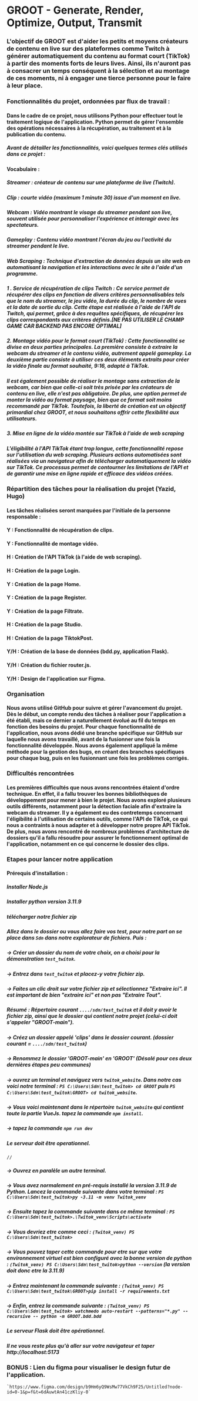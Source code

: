 # GROOT - Generate, Render, Optimize, Output, Transmit

### L'objectif de GROOT est d'aider les petits et moyens créateurs de contenu en live sur des plateformes comme Twitch à générer automatiquement du contenu au format court (TikTok) à partir des moments forts de leurs lives. Ainsi, ils n'auront pas à consacrer un temps conséquent à la sélection et au montage de ces moments, ni à engager une tierce personne pour le faire à leur place.


### Fonctionnalités du projet, ordonnées par flux de travail :

#### Dans le cadre de ce projet, nous utilisons Python pour effectuer tout le traitement logique de l'application. Python permet de gérer l'ensemble des opérations nécessaires à la récupération, au traitement et à la publication du contenu.

##### Avant de détailler les fonctionnalités, voici quelques termes clés utilisés dans ce projet :

#### Vocabulaire :

##### Streamer : créateur de contenu sur une plateforme de live (Twitch).
##### Clip : courte vidéo (maximum 1 minute 30) issue d'un moment en live.
##### Webcam : Vidéo montrant le visage du streamer pendant son live, souvent utilisée pour personnaliser l'expérience et interagir avec les spectateurs.
##### Gameplay : Contenu vidéo montrant l'écran du jeu ou l'activité du streamer pendant le live.
##### Web Scraping : Technique d'extraction de données depuis un site web en automatisant la navigation et les interactions avec le site à l'aide d'un programme.


##### 1 . Service de récupération de clips Twitch : Ce service permet de récupérer des clips en fonction de divers critères personnalisables tels que le nom du streamer, le jeu vidéo, la durée du clip, le nombre de vues et la date de sortie du clip. Cette étape est réalisée à l'aide de l'API de Twitch, qui permet, grâce à des requêtes spécifiques, de récupérer les clips correspondants aux critères définis.[NE PAS UTILISER LE CHAMP GAME CAR BACKEND PAS ENCORE OPTIMAL]

##### 2. Montage vidéo pour le format court (TikTok) : Cette fonctionnalité se divise en deux parties principales. La première consiste à extraire la webcam du streamer et le contenu vidéo, autrement appelé gameplay. La deuxième partie consiste à utiliser ces deux éléments extraits pour créer la vidéo finale au format souhaité, 9:16, adapté à TikTok.

##### Il est également possible de réaliser le montage sans extraction de la webcam, car bien que celle-ci soit très prisée par les créateurs de contenu en live, elle n'est pas obligatoire. De plus, une option permet de monter la vidéo au format paysage, bien que ce format soit moins recommandé par TikTok. Toutefois, la liberté de création est un objectif primordial chez GROOT, et nous souhaitons offrir cette flexibilité aux utilisateurs.

##### 3. Mise en ligne de la vidéo montée sur TikTok à l'aide de web scraping
##### L'éligibilité à l'API TikTok étant trop longue, cette fonctionnalité repose sur l'utilisation du web scraping. Plusieurs actions automatisées sont réalisées via un navigateur afin de télécharger automatiquement la vidéo sur TikTok. Ce processus permet de contourner les limitations de l'API et de garantir une mise en ligne rapide et efficace des vidéos créées.


### Répartition des tâches pour la réalisation du projet (Yazid, Hugo)
#### Les tâches réalisées seront marquées par l'initiale de la personne responsable :

#### Y : Fonctionnalité de récupération de clips.
#### Y : Fonctionnalité de montage vidéo.
#### H : Création de l'API TikTok (à l'aide de web scraping).
#### H : Création de la page Login.
#### Y : Création de la page Home.
#### Y : Création de la page Register.
#### Y : Création de la page Filtrate.
#### H : Création de la page Studio.
#### H : Création de la page TiktokPost.
#### Y/H : Création de la base de données (bdd.py, application Flask).
#### Y/H : Création du fichier router.js.
#### Y/H : Design de l'application sur Figma.


### Organisation
#### Nous avons utilisé GitHub pour suivre et gérer l'avancement du projet. Dès le début, un compte rendu des tâches à réaliser pour l'application a été établi, mais ce dernier a naturellement évolué au fil du temps en fonction des besoins du projet. Pour chaque fonctionnalité de l'application, nous avons dédié une branche spécifique sur GitHub sur laquelle nous avons travaillé, avant de la fusionner une fois la fonctionnalité développée. Nous avons également appliqué la même méthode pour la gestion des bugs, en créant des branches spécifiques pour chaque bug, puis en les fusionnant une fois les problèmes corrigés.

### Difficultés rencontrées
#### Les premières difficultés que nous avons rencontrées étaient d'ordre technique. En effet, il a fallu trouver les bonnes bibliothèques de développement pour mener à bien le projet. Nous avons exploré plusieurs outils différents, notamment pour la détection faciale afin d'extraire la webcam du streamer. Il y a également eu des contretemps concernant l'éligibilité à l'utilisation de certains outils, comme l'API de TikTok, ce qui nous a contraints à nous adapter et à développer notre propre API TikTok. De plus, nous avons rencontré de nombreux problèmes d'architecture de dossiers qu'il a fallu résoudre pour assurer le fonctionnement optimal de l'application, notamment en ce qui concerne le dossier des clips.

### Etapes pour lancer notre application 

#### Prérequis d'installation : 
##### Installer Node.js
##### Installer python version 3.11.9

##### télécharger notre fichier zip 
##### Allez dans le dossier ou vous allez faire vos test, pour notre part on se place dans `Sdn` dans notre explorateur de fichiers. Puis : 
   ##### -> Créer un dossier du nom de votre choix, on a choisi pour la démonstration `test_twitok`. 
   ##### -> Entrez dans `test_twitok` et placez-y votre fichier zip. 
   ##### -> Faites un clic droit sur votre fichier zip et sélectionnez "Extraire ici". Il est important de bien "extraire ici" et non pas "Extraire Tout". 
   ##### <i> Résumé : Répertoire courant `..../sdn/test_twitok` et il doit y avoir le fichier zip, ainsi que le dossier qui contient notre projet (celui-ci doit s'appeler "GROOT-main"). </i> 
   ##### -> Créez un dossier appelé 'clips' dans le dossier courant. (dossier courant = `..../sdn/test_twitok`)
   ##### -> Renommez le dossier 'GROOT-main' en 'GROOT' (Désolé pour ces deux dernières étapes peu communes)
   ##### -> ouvrez un terminal et naviguez vers `twitok_website`. Dans notre cas voici notre terminal : `PS C:\Users\Sdn\test_twitok> cd GROOT` puis `PS C:\Users\Sdn\test_twitok\GROOT> cd twitok_website`.
   ##### -> Vous voici maintenant dans le répertoire `twitok_website` qui contient toute la partie VueJs. tapez la commande `npm install`. 
   ##### -> tapez la commande `npm run dev`
   ##### Le serveur doit être operationnel.
    //
   ##### -> Ouvrez en paralèle un autre terminal. 
   ##### -> Vous avez normalement en pré-requis installé la version 3.11.9 de Python. Lancez la commande suivante dans votre terminal : `PS C:\Users\Sdn\test_twitok>py -3.11 -m venv Twitok_venv` 
   ##### -> Ensuite tapez la commande suivante dans ce même terminal : `PS C:\Users\Sdn\test_twitok>.\Twitok_venv\Scripts\activate`
   ##### -> Vous devriez etre comme ceci : `(Twitok_venv) PS C:\Users\Sdn\test_twitok>` 
   ##### -> Vous pouvez taper cette commande pour etre sur que votre environnement virtuel est bien configuré avec la bonne version de python : `(Twitok_venv) PS C:\Users\Sdn\test_twitok>python --version` (la version doit donc etre la 3.11.9)
   ##### -> Entrez maintenant la commande suivante : `(Twitok_venv) PS C:\Users\Sdn\test_twitok\GROOT>pip install -r requirements.txt`
   ##### -> Enfin, entrez la commande suivante : `(Twitok_venv) PS C:\Users\Sdn\test_twitok> watchmedo auto-restart --patterns="*.py" --recursive -- python -m GROOT.bdd.bdd`
   ##### Le serveur Flask doit être opérationnel. 
    
   ##### Il ne vous reste plus qu'à aller sur votre navigateur et taper http://localhost:5173 






### BONUS : Lien du figma pour visualiser le design futur de l'application.
    `https://www.figma.com/design/b9Hm6yQ9WsMw77VkCh9F25/Untitled?node-id=0-1&p=f&t=6dAuwtAn41czKliy-0`






